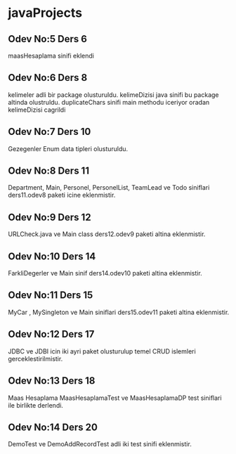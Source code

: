 # javaProjects

## Odev No:5 Ders 6
maasHesaplama sinifi eklendi

## Odev No:6 Ders 8
kelimeler adli bir package olusturuldu. kelimeDizisi java sinifi bu package altinda olustruldu. duplicateChars sinifi main methodu iceriyor oradan kelimeDizisi cagrildi

## Odev No:7 Ders 10
Gezegenler Enum data tipleri olusturuldu.

## Odev No:8 Ders 11
Department, Main, Personel, PersonelList, TeamLead ve Todo siniflari ders11.odev8 paketi icine eklenmistir.

## Odev No:9 Ders 12
URLCheck.java ve Main class ders12.odev9 paketi altina eklenmistir.

## Odev No:10 Ders 14
FarkliDegerler ve Main sinif ders14.odev10 paketi altina eklenmistir.

## Odev No:11 Ders 15
MyCar , MySingleton ve Main siniflari ders15.odev11 paketi altina eklenmistir.

## Odev No:12 Ders 17
JDBC ve JDBI icin iki ayri paket olusturulup temel CRUD islemleri gerceklestirilmistir.

## Odev No:13 Ders 18
Maas Hesaplama MaasHesaplamaTest ve MaasHesaplamaDP test siniflari ile birlikte derlendi.

## Odev No:14 Ders 20
DemoTest ve DemoAddRecordTest adli iki test sinifi eklenmistir.
